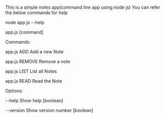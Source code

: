 This is a simple notes app(command line app using node js)
You can refer the below commands for help

node app.js --help

app.js [command]

Commands:

  app.js ADD     Add a new Note
  
  app.js REMOVE  Remove a note 
  
  app.js LIST    List all Notes
  
  app.js READ    Read the Note


Options:

  --help     Show help                                                 [boolean]
  
  --version  Show version number                                       [boolean]
